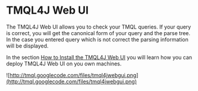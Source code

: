 # TMQL4J Web UI #

The TMQL4J Web UI allows you to check your TMQL queries. If your query is correct, you will get the canonical form of your query and the parse tree. In the case you entered query which is not correct the parsing information will be displayed.

In the section [How to Install the TMQL4J Web UI](http://code.google.com/p/tmql/wiki/Deploy) you will learn how you can deploy TMQL4J Web UI on you own machines.

![http://tmql.googlecode.com/files/tmql4jwebgui.png](http://tmql.googlecode.com/files/tmql4jwebgui.png)